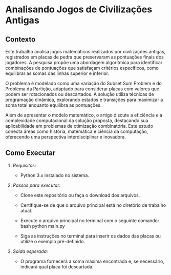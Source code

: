 # Analisando Jogos de Civilizações Antigas

## Contexto

Este trabalho analisa jogos matemáticos realizados por civilizações antigas, registrados em placas de pedra que preservaram as pontuações finais dos jogadores. A pesquisa propõe uma abordagem algorítmica para identificar combinações de pontuações que satisfaçam critérios específicos, como equilibrar as somas das linhas superior e inferior.

O problema é modelado como uma variação do Subset Sum Problem e do Problema da Partição, adaptado para considerar placas com valores que podem ser rotacionados ou descartados. A solução utiliza técnicas de programação dinâmica, explorando estados e transições para maximizar a soma total enquanto equilibra as pontuações.

Além de apresentar o modelo matemático, o artigo discute a eficiência e a complexidade computacional da solução proposta, destacando sua aplicabilidade em problemas de otimização combinatória. Este estudo conecta áreas como história, matemática e ciência da computação, oferecendo uma perspectiva interdisciplinar e inovadora.

## Como Executar

1. *Requisitos:* 
   - Python 3.x instalado no sistema.
     

2. *Passos para executar:*
   - Clone este repositório ou faça o download dos arquivos.
   - Certifique-se de que o arquivo principal está no diretório de trabalho atual.
   - Execute o arquivo principal no terminal com o seguinte comando:
     bash
     python main.py
     
   - Siga as instruções no terminal para inserir os dados das placas ou utilize o exemplo pré-definido.

3. *Saída esperada:*
   - O programa fornecerá a soma máxima encontrada e, se necessário, indicará qual placa foi descartada.
